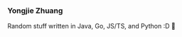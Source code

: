 ### Yongjie Zhuang

Random stuff written in Java, Go, JS/TS, and Python :D 🚀

<!-- - [My Repo🚀](https://github.com/CurtisNewbie/my-repo/blob/main/README.md) -->
<!-- - [我的项目🚀](https://github.com/CurtisNewbie/my-repo/blob/main/README-CN.md) -->


